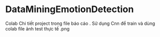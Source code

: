 # DataMiningEmotionDetection
Colab
Chi tiết project trong file báo cáo .
Sử dụng Cnn để train  và dùng colab 
file ảnh test thực tế .png
